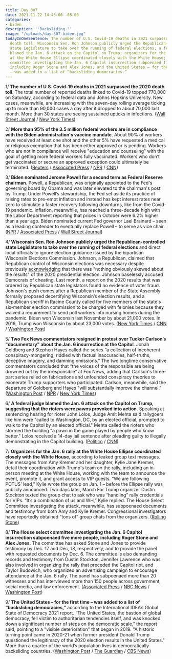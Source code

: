 ```yaml
---
title: Day 307
date: 2021-11-22 14:45:00 -08:00
categories:
- biden
description: '"Backsliding."'
image: "/uploads/day-307-biden.jpg"
todayInOneSentence: The number of U.S. Covid-19 deaths in 2021 surpassed the 2020
  death toll; Wisconsin Sen. Ron Johnson publicly urged the Republican-controlled
  state Legislature to take over the running of federal elections; a federal judge
  blamed the Jan. 6 attack on the Capitol on Trump; organizers for the Jan. 6 rally
  at the White House Ellipse coordinated closely with the White House; the House select
  committee investigating the Jan. 6 Capitol insurrection subpoenaed five more people,
  including Roger Stone and Alex Jones; and the United States – for the first time
  – was added to a list of “backsliding democracies.”
---
```


1/ **The number of U.S. Covid-19 deaths in 2021 surpassed the 2020 death toll**. The total number of reported deaths linked to Covid-19 topped 770,800 on Saturday, according to federal data and Johns Hopkins University. New cases, meanwhile, are increasing with the seven-day rolling average ticking up to more than 90,000 cases a day after it dropped to about 70,000 last month. More than 30 states are seeing sustained upticks in infections. ([Wall Street Journal](https://www.wsj.com/articles/u-s-covid-19-deaths-in-2021-surpass-2020-11637426356) / [New York Times](https://www.nytimes.com/live/2021/11/22/world/covid-vaccine-boosters-mandates/as-thanksgiving-approaches-virus-cases-in-the-us-tick-up-once-more))

2/ **More than 95% of the 3.5 million federal workers are in compliance with the Biden administration's vaccine mandate**. About 90% of workers have received at least one shot and the other 5% have requested a medical or religious exemption that has been either approved or is pending. Workers who are not in compliance will receive "education and counseling" with the goal of getting more federal workers fully vaccinated. Workers who don’t get vaccinated or secure an approved exception could ultimately be terminated. ([Reuters](https://www.reuters.com/world/us/90-us-federal-employees-have-received-least-one-covid-19-dose-officials-2021-11-22/) / [Associated Press](https://apnews.com/article/coronavirus-pandemic-joe-biden-health-2e0a1fd3f4669e87540f09b3cd6b137d) / [NPR](https://www.npr.org/2021/11/22/1057484060/today-is-the-deadline-for-federal-workers-to-be-vaccinated) / [CNN](https://www.cnn.com/2021/11/22/politics/federal-workforce-vaccination-rate/index.html))

3/ **Biden nominated Jerome Powell for a second term as Federal Reserve chairman**. Powell, a Republican, was originally appointed to the Fed's governing board by Obama and was later elevated to the chairman's post by Trump. Under Powell’s stewardship, the Fed set aside its practice of raising rates to pre-empt inflation and instead has kept interest rates near zero to stimulate a faster recovery following downturns, like from the Covid-19 pandemic. Inflation, meanwhile, has reached a three-decade high with the Labor Department reporting that prices in October were 6.2% higher than a year ago. Biden nominated current Fed governor Lael Brainard – seen as a leading contender to eventually replace Powell – to serve as vice chair. ([NPR](https://www.npr.org/2021/11/22/1052741845/biden-reappoints-jerome-powell-as-federal-reserve) / [Associated Press](https://apnews.com/article/biden-jerome-powell-federal-reserve-ca53fed8dab5621ac11dbdbb4461516e) / [Wall Street Journal](https://www.wsj.com/articles/biden-will-tap-jerome-powell-for-new-term-as-fed-chairman-11637589600?mod=djemalertNEWS))

4/ **Wisconsin Sen. Ron Johnson publicly urged the Republican-controlled state Legislature to take over the running of federal elections** and direct local officials to ignore election guidance issued by the bipartisan Wisconsin Elections Commission. Johnson, a Republican, claimed that Republican control of Wisconsin elections was necessary despite previously [acknowledging](https://www.washingtonpost.com/politics/2021/09/01/use-unfounded-fraud-claims-limit-voting-access-is-more-obvious-than-ever/) that there was "nothing obviously skewed about the results" of the 2020 presidential election. Johnson baselessly accused Democrats of cheating. Last month, a report on the 2020 results that was ordered by Republican state legislators found no evidence of voter fraud. Johnson's push comes after a Republican member of the State Assembly formally proposed decertifying Wisconsin’s election results, and a Republican sheriff in Racine County called for five members of the state's six-member election commission to be charged with felonies because they waived a requirement to send poll workers into nursing homes during the pandemic. Biden won Wisconsin last November by about 21,000 votes. In 2016, Trump won Wisconsin by about 23,000 votes. ([New York Times](https://www.nytimes.com/2021/11/19/us/politics/wisconsin-republicans-decertify-election.html) / [CNN](https://www.cnn.com/2021/11/19/politics/wisconsin-republicans-push-election-takeover/index.html) / [Washington Post](https://www.washingtonpost.com/politics/2021/11/19/wisconsin-republican-proving-ground/))

5/ **Two Fox News commentators resigned in protest over Tucker Carlson’s "documentary" about the Jan. 6 insurrection at the Capitol**. Jonah Goldberg and Stephen Hayes called the series “a collection of incoherent conspiracy-mongering, riddled with factual inaccuracies, half-truths, deceptive imagery, and damning omissions.” The two longtime conservative commentators concluded that “the voices of the responsible are being drowned out by the irresponsible” at Fox News, adding that Carlson's three-part series relied on fabrications and unfounded conspiracy theories to exonerate Trump supporters who participated. Carlson, meanwhile, said the departure of Goldberg and Hayes "will substantially improve the channel." ([Washington Post](https://www.washingtonpost.com/media/2021/11/22/jonah-goldberg-stephen-hayes-quit-fox-jan-6-conspiracy/) / [NPR](https://www.npr.org/2021/11/21/1052837157/fox-resignations-tucker-carlson-patriot-purge-documentary) / [New York Times](https://www.nytimes.com/2021/11/21/business/jonah-goldberg-steve-hayes-quit-fox-tucker-carlson.html))

6/ **A federal judge blamed the Jan. 6 attack on the Capitol on Trump, suggesting that the rioters were pawns provoked into action**. Speaking at sentencing hearing for rioter John Lolos, Judge Amit Mehta said rallygoers like him were "called to Washington, DC, by an elected official, prompted to walk to the Capitol by an elected official." Mehta called the rioters who stormed the building "a pawn in the game played by people who know better." Lolos received a 14-day jail sentence after pleading guilty to illegally demonstrating in the Capitol building. ([Politico](https://www.politico.com/news/2021/11/19/donald-trump-fault-january-6-attack-523059) / [CNN](https://www.cnn.com/2021/11/19/politics/judge-blames-trump-riot/index.html))

7/ **Organizers for the Jan. 6 rally at the White House Ellipse coordinated closely with the White House**, according to leaked group text messages. The messages from Amy Kremer and her daughter, Kylie Jane Kremer, detail their coordination with Trump's team on the rally, including an in-person meeting at the White House, working with the team to announce the event, promote it, and grant access to VIP guests. “We are following POTUS’ lead,” Kylie wrote the group on Jan. 1 – before the Ellipse rally was publicly announced. Two days later, March For Trump organizer Dustin Stockton texted the group chat to ask who was “handling” rally credentials for VIPs. “It’s a combination of us and WH,” Kylie replied. The House Select Committee investigating the attack, meanwhile, has subpoenaed documents and testimony from both Amy and Kylie Kremer. Congressional investigators have reportedly obtained “tons of” group chats from the organizers. ([Rolling Stone](https://www.rollingstone.com/politics/politics-features/j6-white-house-rally-organizers-trump-cooperate-1260849/))

8/ **The House select committee investigating the Jan. 6 Capitol insurrection subpoenaed five more people, including Roger Stone and Alex Jones**. The committee has asked Stone and Jones to provide testimony by Dec. 17 and Dec, 18, respectively, and to provide the panel with requested documents by Dec. 6. The committee is also demanding records and testimony from Dustin Stockton, Jennifer Lawrence who was also involved in organizing the rally that preceded the Capitol riot, and Taylor Budowich, who organized an advertising campaign to encourage attendance at the Jan. 6 rally. The panel has subpoenaed more than 20 witnesses and has interviewed more than 150 people across government, social media, and law enforcement. ([Associated Press](https://apnews.com/article/donald-trump-roger-stone-capitol-siege-subpoenas-alex-jones-eed9f4013bef0100117c4ec004d6828e) / [NBC News](https://www.nbcnews.com/politics/2020-election/jan-6-committee-subpoenas-alex-jones-roger-stone-other-trump-n1284389) / [Washington Post](https://www.washingtonpost.com/politics/roger-stone-and-alex-jones-subpoenaed-by-house-committee-investigating-jan-6-attack-on-capitol-by-pro-trump-mob/2021/11/22/ed11e440-4bc5-11ec-a1b9-9f12bd39487a_story.html))

9/ **The United States – for the first time – was added to a list of “backsliding democracies,”** according to the International IDEA’s Global State of Democracy 2021 report. “The United States, the bastion of global democracy, fell victim to authoritarian tendencies itself, and was knocked down a significant number of steps on the democratic scale,” the report said, pointing to a "visible deterioration" that began in 2019. "A historic turning point came in 2020-21 when former president Donald Trump questioned the legitimacy of the 2020 election results in the United States." More than a quarter of the world’s population lives in democratically backsliding countries. ([Washington Post](https://www.washingtonpost.com/world/2021/11/22/united-states-backsliding-democracies-list-first-time/) / [The Guardian](https://www.theguardian.com/us-news/2021/nov/22/us-list-backsliding-democracies-civil-liberties-international) / [CBS News](https://www.cbsnews.com/news/us-backsliding-democracy-list-idea-thinktank-global-democracies/))